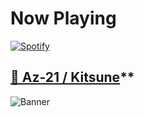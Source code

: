 # Now Playing

[![Spotify](https://novatorem-az-21.vercel.app/api/spotify)](https://open.spotify.com/user/j22z1750uo9xjgyl8vmic8ma1)

## [🦊 Az-21 / Kitsune](https://az-21.github.io/kitsune/)**

![Banner](https://cdn.imgchest.com/files/e4gdcvqvb4r.png)
